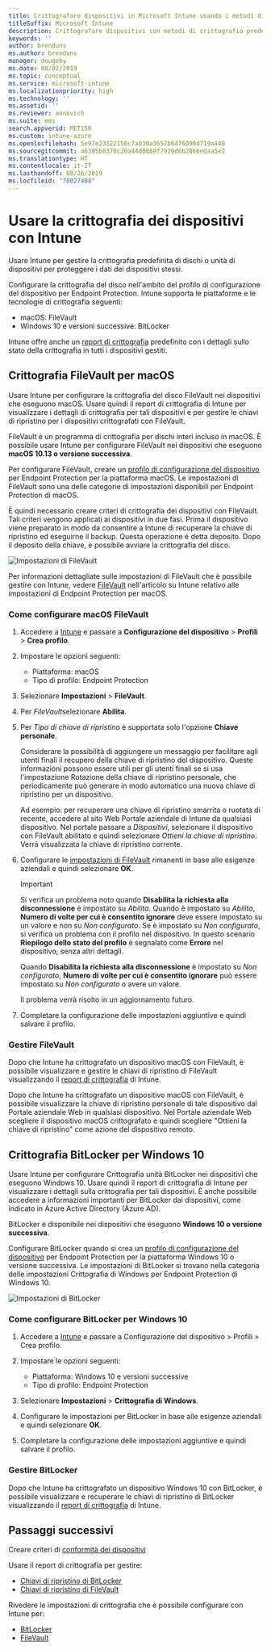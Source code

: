 ```yaml
---
title: Crittografare dispositivi in Microsoft Intune usando i metodi di crittografia supportati dalle piattaforme
titleSuffix: Microsoft Intune
description: Crittografare dispositivi con metodi di crittografia predefiniti, ad esempio BitLocker o FileVault, e gestire le chiavi di ripristino per tali dispositivi crittografati all'interno del portale di Intune.
keywords: ''
author: brenduns
ms.author: brenduns
manager: dougeby
ms.date: 08/02/2019
ms.topic: conceptual
ms.service: microsoft-intune
ms.localizationpriority: high
ms.technology: ''
ms.assetid: ''
ms.reviewer: annovich
ms.suite: ems
search.appverid: MET150
ms.custom: intune-azure
ms.openlocfilehash: 5e97e23322150c7a030a3657b6476090d719a448
ms.sourcegitcommit: a6385b8370c20a44d0869f7920d6b2866edaa5e2
ms.translationtype: HT
ms.contentlocale: it-IT
ms.lasthandoff: 08/26/2019
ms.locfileid: "70027408"
---
```

# <a name="use-device-encryption-with-intune"></a>Usare la crittografia dei dispositivi con Intune  

Usare Intune per gestire la crittografia predefinita di dischi o unità di dispositivi per proteggere i dati dei dispositivi stessi.  

Configurare la crittografia del disco nell'ambito del profilo di configurazione del dispositivo per Endpoint Protection. Intune supporta le piattaforme e le tecnologie di crittografia seguenti:  
- macOS: FileVault   
- Windows 10 e versioni successive: BitLocker  

Intune offre anche un [report di crittografia](encryption-monitor.md) predefinito con i dettagli sullo stato della crittografia in tutti i dispositivi gestiti.  

## <a name="filevault-encryption-for-macos"></a>Crittografia FileVault per macOS  

Usare Intune per configurare la crittografia del disco FileVault nei dispositivi che eseguono macOS. Usare quindi il report di crittografia di Intune per visualizzare i dettagli di crittografia per tali dispositivi e per gestire le chiavi di ripristino per i dispositivi crittografati con FileVault.  

FileVault è un programma di crittografia per dischi interi incluso in macOS. È possibile usare Intune per configurare FileVault nei dispositivi che eseguono **macOS 10.13 o versione successiva**.  

Per configurare FileVault, creare un [profilo di configurazione del dispositivo](device-profile-create.md) per Endpoint Protection per la piattaforma macOS. Le impostazioni di FileVault sono una delle categorie di impostazioni disponibili per Endpoint Protection di macOS.  

È quindi necessario creare criteri di crittografia dei dispositivi con FileVault. Tali criteri vengono applicati ai dispositivi in due fasi. Prima il dispositivo viene preparato in modo da consentire a Intune di recuperare la chiave di ripristino ed eseguirne il backup. Questa operazione è detta deposito. Dopo il deposito della chiave, è possibile avviare la crittografia del disco.

![Impostazioni di FileVault](./media/encrypt-devices/filevault-settings.png)

Per informazioni dettagliate sulle impostazioni di FileVault che è possibile gestire con Intune, vedere [FileVault](endpoint-protection-macos.md#filevault) nell'articolo su Intune relativo alle impostazioni di Endpoint Protection per macOS.  

### <a name="how-to-configure-macos-filevault"></a>Come configurare macOS FileVault 

1. Accedere a [Intune](https://go.microsoft.com/fwlink/?linkid=2090973) e passare a **Configurazione del dispositivo** > **Profili** > **Crea profilo**.  

2. Impostare le opzioni seguenti:  

   - Piattaforma: macOS  
   - Tipo di profilo: Endpoint Protection  

3. Selezionare **Impostazioni** > **FileVault**.  

4. Per *FileVault*selezionare **Abilita**.  

5. Per *Tipo di chiave di ripristino* è supportata solo l'opzione **Chiave personale**.  

   Considerare la possibilità di aggiungere un messaggio per facilitare agli utenti finali il recupero della chiave di ripristino del dispositivo. Queste informazioni possono essere utili per gli utenti finali se si usa l'impostazione Rotazione della chiave di ripristino personale, che periodicamente può generare in modo automatico una nuova chiave di ripristino per un dispositivo.  

   Ad esempio: per recuperare una chiave di ripristino smarrita o ruotata di recente, accedere al sito Web Portale aziendale di Intune da qualsiasi dispositivo. Nel portale passare a *Dispositivi*, selezionare il dispositivo con FileVault abilitato e quindi selezionare *Ottieni la chiave di ripristino*. Verrà visualizzata la chiave di ripristino corrente.  

6. Configurare le [impostazioni di FileVault](endpoint-protection-macos.md#filevault) rimanenti in base alle esigenze aziendali e quindi selezionare **OK**.  

   > [!IMPORTANT]  
   > Si verifica un problema noto quando **Disabilita la richiesta alla disconnessione** è impostato su *Abilita*. Quando è impostato su *Abilita*, **Numero di volte per cui è consentito ignorare** deve essere impostato su un valore e non su *Non configurato*. Se è impostato su *Non configurato*, si verifica un problema con il profilo nel dispositivo. In questo scenario **Riepilogo dello stato del profilo** è segnalato come **Errore** nel dispositivo, senza altri dettagli.
   > 
   > Quando **Disabilita la richiesta alla disconnessione** è impostato su *Non configurato*, **Numero di volte per cui è consentito ignorare** può essere impostato su *Non configurato* o avere un valore.  
   > 
   > Il problema verrà risolto in un aggiornamento futuro. 

7. Completare la configurazione delle impostazioni aggiuntive e quindi salvare il profilo.  

### <a name="manage-filevault"></a>Gestire FileVault  

Dopo che Intune ha crittografato un dispositivo macOS con FileVault, è possibile visualizzare e gestire le chiavi di ripristino di FileVault visualizzando il [report di crittografia](encryption-monitor.md) di Intune.  

Dopo che Intune ha crittografato un dispositivo macOS con FileVault, è possibile visualizzare la chiave di ripristino personale di tale dispositivo dal Portale aziendale Web in qualsiasi dispositivo. Nel Portale aziendale Web scegliere il dispositivo macOS crittografato e quindi scegliere "Ottieni la chiave di ripristino" come azione del dispositivo remoto. 

## <a name="bitlocker-encryption-for-windows-10"></a>Crittografia BitLocker per Windows 10  

Usare Intune per configurare Crittografia unità BitLocker nei dispositivi che eseguono Windows 10. Usare quindi il report di crittografia di Intune per visualizzare i dettagli sulla crittografia per tali dispositivi. È anche possibile accedere a informazioni importanti per BitLocker dai dispositivi, come indicato in Azure Active Directory (Azure AD).  

BitLocker è disponibile nei dispositivi che eseguono **Windows 10 o versione successiva**.  

Configurare BitLocker quando si crea un [profilo di configurazione del dispositivo](device-profile-create.md) per Endpoint Protection per la piattaforma Windows 10 o versione successiva. Le impostazioni di BitLocker si trovano nella categoria delle impostazioni Crittografia di Windows per Endpoint Protection di Windows 10.    

![Impostazioni di BitLocker](./media/encrypt-devices/bitlocker-settings.png) 

### <a name="how-to-configure-windows-10-bitlocker"></a>Come configurare BitLocker per Windows 10  

1. Accedere a [Intune](https://go.microsoft.com/fwlink/?linkid=2090973) e passare a Configurazione del dispositivo > Profili > Crea profilo.  

2. Impostare le opzioni seguenti:  
   - Piattaforma: Windows 10 e versioni successive  
   - Tipo di profilo: Endpoint Protection  

3. Selezionare **Impostazioni** > **Crittografia di Windows**.

4. Configurare le impostazioni per BitLocker in base alle esigenze aziendali e quindi selezionare **OK**.  

5. Completare la configurazione delle impostazioni aggiuntive e quindi salvare il profilo.  

### <a name="manage-bitlocker"></a>Gestire BitLocker  

Dopo che Intune ha crittografato un dispositivo Windows 10 con BitLocker, è possibile visualizzare e recuperare le chiavi di ripristino di BitLocker visualizzando il [report di crittografia](encryption-monitor.md) di Intune.  

## <a name="next-steps"></a>Passaggi successivi  

Creare criteri di [conformità dei dispositivi](compliance-policy-create-windows.md)  

Usare il report di crittografia per gestire:  
- [Chiavi di ripristino di BitLocker](encryption-monitor.md#bitlocker-recovery-keys)
- [Chiavi di ripristino di FileVault](encryption-monitor.md#filevault-recovery-keys)

Rivedere le impostazioni di crittografia che è possibile configurare con Intune per:  
- [BitLocker](endpoint-protection-windows-10.md#windows-encryption)  
- [FileVault](endpoint-protection-macos.md#filevault)  
 
 
